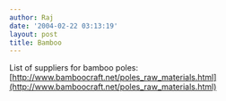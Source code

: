 ```yaml
---
author: Raj
date: '2004-02-22 03:13:19'
layout: post
title: Bamboo
---
```


List of suppliers for bamboo poles: [http://www.bamboocraft.net/poles_raw_materials.html](http://www.bamboocraft.net/poles_raw_materials.html)
